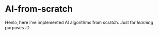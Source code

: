 # AI-from-scratch
Henlo, here I've implemented AI algorithms from scratch. Just for *learning* purposes :D
